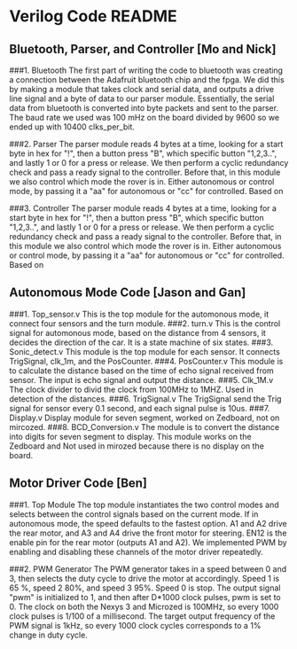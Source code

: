 # Verilog Code README

## Bluetooth, Parser, and Controller [Mo and Nick]

###1. Bluetooth
The first part of writing the code to bluetooth was creating a connection between the Adafruit bluetooth chip and the fpga.
We did this by making a module that takes clock and serial data, and outputs a drive line signal and a byte of data to our parser
module. Essentially, the serial data from bluetooth is converted into byte packets and sent to the parser. The baud rate we used
was 100 mHz on the board divided by 9600 so we ended up with 10400 clks_per_bit.

###2. Parser
The parser module reads 4 bytes at a time, looking for a start byte in hex for "!", then a button press "B", which specific button "1,2,3..", and lastly 1 or 0 for a press or release. We then perform a cyclic redundancy check and pass a ready signal to the controller. Before that, in this module we also control which mode the rover is in. Either autonomous or control mode, by passing it a "aa" for autonomous or "cc" for controlled. Based on 

###3. Controller
The parser module reads 4 bytes at a time, looking for a start byte in hex for "!", then a button press "B", which specific button "1,2,3..", and lastly 1 or 0 for a press or release. We then perform a cyclic redundancy check and pass a ready signal to the controller. Before that, in this module we also control which mode the rover is in. Either autonomous or control mode, by passing it a "aa" for autonomous or "cc" for controlled. Based on 

## Autonomous Mode Code [Jason and Gan]
###1. Top_sensor.v
This is the top module for the automonous mode, it connect four sensors and the turn module.
###2. turn.v
This is the control signal for automonous mode, based on the distance from 4 sensors, it decides the direction of the car. It is a state machine of six states.
###3. Sonic_detect.v
This module is the top module for each sensor. It connects TrigSignal, clk_1m, and the PosCounter. 
###4. PosCounter.v
This module is to calculate the distance based on the time of echo signal received from sensor. The input is echo signal and output the distance.
###5. Clk_1M.v
The clock divider to divid the clock from 100MHz to 1MHZ. Used in detection of the distances.
###6. TrigSignal.v
The TrigSignal send the Trig signal for sensor every 0.1 second, and each signal pulse is 10us. 
###7. Display.v
Display module for seven segment, worked on Zedboard, not on mircozed.
###8. BCD_Conversion.v
The module is to convert the distance into digits for seven segment to display. This module works on the Zedboard and Not used in mirozed because there is no display on the board. 

## Motor Driver Code [Ben]

###1. Top Module
The top module instantiates the two control modes and selects between the control signals based on the current mode. If in autonomous mode, the speed defaults to the fastest option. A1 and A2 drive the rear motor, and A3 and A4 drive the front motor for steering. EN12 is the enable pin for the rear motor (outputs A1 and A2). We implemented PWM by enabling and disabling these channels of the motor driver repeatedly.

###2. PWM Generator
The PWM generator takes in a speed between 0 and 3, then selects the duty cycle to drive the motor at accordingly. Speed 1 is 65 %, speed 2 80%, and speed 3 95%. Speed 0 is stop. The output signal "pwm" is initialized to 1, and then after D\*1000 clock pulses, pwm is set to 0. The clock on both the Nexys 3 and Microzed is 100MHz, so every 1000 clock pulses is 1/100 of a millisecond. The target output frequency of the PWM signal is 1kHz, so every 1000 clock cycles corresponds to a 1% change in duty cycle.
